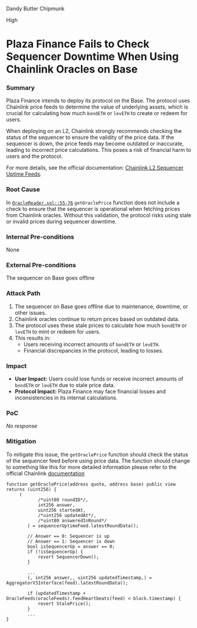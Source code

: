 Dandy Butter Chipmunk

High

# Plaza Finance Fails to Check Sequencer Downtime When Using Chainlink Oracles on Base

### Summary

Plaza Finance intends to deploy its protocol on the Base. The protocol uses Chainlink price feeds to determine the value of underlying assets, which is crucial for calculating how much `bondETH` or `levETH` to create or redeem for users.  

When deploying on an L2, Chainlink strongly recommends checking the status of the sequencer to ensure the validity of the price data. If the sequencer is down, the price feeds may become outdated or inaccurate, leading to incorrect price calculations. This poses a risk of financial harm to users and the protocol.  

For more details, see the official documentation: [Chainlink L2 Sequencer Uptime Feeds](https://docs.chain.link/data-feeds/l2-sequencer-feeds).  

### Root Cause

In  [`OracleReader.sol::55-76`](https://github.com/sherlock-audit/2024-12-plaza-finance/blob/main/plaza-evm/src/OracleReader.sol#L55-L76) `getOraclePrice` function does not include a check to ensure that the sequencer is operational when fetching prices from Chainlink oracles. Without this validation, the protocol risks using stale or invalid prices during sequencer downtime.  

### Internal Pre-conditions

None

### External Pre-conditions

The sequencer on Base goes offline

### Attack Path

1. The sequencer on Base goes offline due to maintenance, downtime, or other issues.  
2. Chainlink oracles continue to return prices based on outdated data.  
3. The protocol uses these stale prices to calculate how much `bondETH` or `levETH` to mint or redeem for users.  
4. This results in:  
   - Users receiving incorrect amounts of `bondETH` or `levETH`.  
   - Financial discrepancies in the protocol, leading to losses.  

### Impact

- **User Impact:** Users could lose funds or receive incorrect amounts of `bondETH` or `levETH` due to stale price data.  
- **Protocol Impact:** Plaza Finance may face financial losses and inconsistencies in its internal calculations. 

### PoC

_No response_

### Mitigation

To mitigate this issue, the `getOraclePrice` function should check the status of the sequencer feed before using price data. The function should change to something like this for more detailed information please refer to the official Chainlink [documentation]( https://docs.chain.link/data-feeds/l2-sequencer-feeds.)

```solidity  
function getOraclePrice(address quote, address base) public view returns (uint256) {  
     (
            /*uint80 roundID*/,
            int256 answer,
            uint256 startedAt,
            /*uint256 updatedAt*/,
            /*uint80 answeredInRound*/
        ) = sequencerUptimeFeed.latestRoundData();

        // Answer == 0: Sequencer is up
        // Answer == 1: Sequencer is down
        bool isSequencerUp = answer == 0;
        if (!isSequencerUp) {
            revert SequencerDown();
        }

        ...
        (, int256 answer,, uint256 updatedTimestamp,) = AggregatorV3Interface(feed).latestRoundData();

        if (updatedTimestamp + OracleFeeds(oracleFeeds).feedHeartbeats(feed) < block.timestamp) {
            revert StalePrice();
        }
        ...
}  
``` 